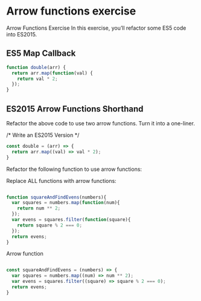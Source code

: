 # Arrow functions exercise

Arrow Functions Exercise
In this exercise, you’ll refactor some ES5 code into ES2015.

## ES5 Map Callback
```JavaScript
function double(arr) {
  return arr.map(function(val) {
    return val * 2;
  });
}

```

## ES2015 Arrow Functions Shorthand

Refactor the above code to use two arrow functions. Turn it into a one-liner.

/* Write an ES2015 Version */
```JavaScript
const double = (arr) => {
  return arr.map((val) => val * 2);
}


```
Refactor the following function to use arrow functions:

Replace ALL functions with arrow functions:

```JavaScript

function squareAndFindEvens(numbers){
  var squares = numbers.map(function(num){
    return num ** 2;
  });
  var evens = squares.filter(function(square){
    return square % 2 === 0;
  });
  return evens;
}

```

Arrow function

```JavaScript

const squareAndFindEvens = (numbers) => {
  var squares = numbers.map((num) => num ** 2);
  var evens = squares.filter((square) => square % 2 === 0);
  return evens;
}

```




